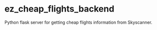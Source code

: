 # ez_cheap_flights_backend
Python flask server for getting cheap flights information from Skyscanner.

